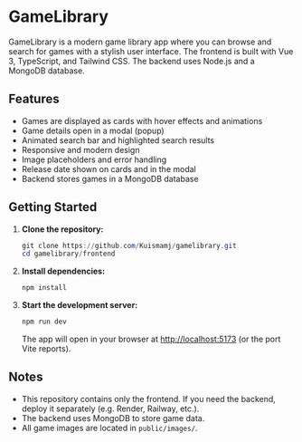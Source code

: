 # GameLibrary

GameLibrary is a modern game library app where you can browse and search for games with a 
stylish user interface. The frontend is built with Vue 3, TypeScript, and Tailwind CSS. 
The backend uses Node.js and a MongoDB database.

## Features

- Games are displayed as cards with hover effects and animations
- Game details open in a modal (popup)
- Animated search bar and highlighted search results
- Responsive and modern design
- Image placeholders and error handling
- Release date shown on cards and in the modal
- Backend stores games in a MongoDB database

## Getting Started

1. **Clone the repository:**

   ```powershell
   git clone https://github.com/Kuismamj/gamelibrary.git
   cd gamelibrary/frontend
   ```

2. **Install dependencies:**

   ```powershell
   npm install
   ```

3. **Start the development server:**
   ```powershell
   npm run dev
   ```
   The app will open in your browser at [http://localhost:5173](http://localhost:5173) 
(or the port Vite reports).

## Notes

- This repository contains only the frontend. If you need the backend, deploy it 
separately (e.g. Render, Railway, etc.).
- The backend uses MongoDB to store game data.
- All game images are located in `public/images/`.
